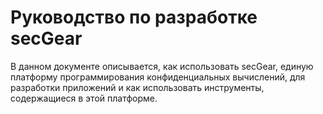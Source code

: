 # Руководство по разработке secGear

В данном документе описывается, как использовать secGear, единую платформу программирования конфиденциальных вычислений, для разработки приложений и как использовать инструменты, содержащиеся в этой платформе.